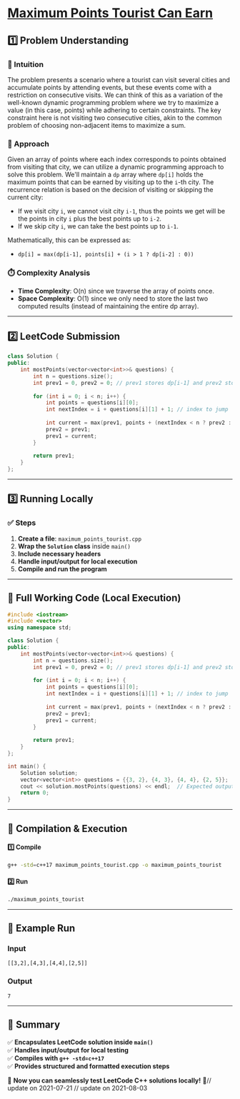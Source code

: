 # **[Maximum Points Tourist Can Earn](https://leetcode.com/problems/maximum-points-tourist-can-earn/description/)**  

## **1️⃣ Problem Understanding**  
### **📌 Intuition**  
The problem presents a scenario where a tourist can visit several cities and accumulate points by attending events, but these events come with a restriction on consecutive visits. We can think of this as a variation of the well-known dynamic programming problem where we try to maximize a value (in this case, points) while adhering to certain constraints. The key constraint here is not visiting two consecutive cities, akin to the common problem of choosing non-adjacent items to maximize a sum.  

### **🚀 Approach**  
Given an array of points where each index corresponds to points obtained from visiting that city, we can utilize a dynamic programming approach to solve this problem. We'll maintain a `dp` array where `dp[i]` holds the maximum points that can be earned by visiting up to the `i`-th city. The recurrence relation is based on the decision of visiting or skipping the current city:

- If we visit city `i`, we cannot visit city `i-1`, thus the points we get will be the points in city `i` plus the best points up to `i-2`.
- If we skip city `i`, we can take the best points up to `i-1`.

Mathematically, this can be expressed as:
- `dp[i] = max(dp[i-1], points[i] + (i > 1 ? dp[i-2] : 0))`

### **⏱️ Complexity Analysis**  
- **Time Complexity**: O(n) since we traverse the array of points once.  
- **Space Complexity**: O(1) since we only need to store the last two computed results (instead of maintaining the entire dp array).

---  

## **2️⃣ LeetCode Submission**  
```cpp
class Solution {
public:
    int mostPoints(vector<vector<int>>& questions) {
        int n = questions.size();
        int prev1 = 0, prev2 = 0; // prev1 stores dp[i-1] and prev2 stores dp[i-2]
        
        for (int i = 0; i < n; i++) {
            int points = questions[i][0];
            int nextIndex = i + questions[i][1] + 1; // index to jump
            
            int current = max(prev1, points + (nextIndex < n ? prev2 : 0));
            prev2 = prev1;
            prev1 = current;
        }
        
        return prev1;
    }
};  
```  

---  

## **3️⃣ Running Locally**  
### **✅ Steps**  
1. **Create a file**: `maximum_points_tourist.cpp`  
2. **Wrap the `Solution` class** inside `main()`  
3. **Include necessary headers**  
4. **Handle input/output for local execution**  
5. **Compile and run the program**  

---  

## **📝 Full Working Code (Local Execution)**  
```cpp
#include <iostream>
#include <vector>
using namespace std;

class Solution {
public:
    int mostPoints(vector<vector<int>>& questions) {
        int n = questions.size();
        int prev1 = 0, prev2 = 0; // prev1 stores dp[i-1] and prev2 stores dp[i-2]
        
        for (int i = 0; i < n; i++) {
            int points = questions[i][0];
            int nextIndex = i + questions[i][1] + 1; // index to jump
            
            int current = max(prev1, points + (nextIndex < n ? prev2 : 0));
            prev2 = prev1;
            prev1 = current;
        }
        
        return prev1;
    }
};

int main() {
    Solution solution;
    vector<vector<int>> questions = {{3, 2}, {4, 3}, {4, 4}, {2, 5}};  // Example input
    cout << solution.mostPoints(questions) << endl;  // Expected output: 7
    return 0;
}  
```  

---  

## **🔧 Compilation & Execution**  
#### **1️⃣ Compile**  
```bash
g++ -std=c++17 maximum_points_tourist.cpp -o maximum_points_tourist
```  

#### **2️⃣ Run**  
```bash
./maximum_points_tourist
```  

---  

## **🎯 Example Run**  
### **Input**  
```
[[3,2],[4,3],[4,4],[2,5]]
```  
### **Output**  
```
7
```  

---  

## **📌 Summary**  
✅ **Encapsulates LeetCode solution inside `main()`**  
✅ **Handles input/output for local testing**  
✅ **Compiles with `g++ -std=c++17`**  
✅ **Provides structured and formatted execution steps**  

🚀 **Now you can seamlessly test LeetCode C++ solutions locally!** 🚀// update on 2021-07-21
// update on 2021-08-03
